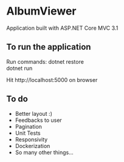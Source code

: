 # AlbumViewer
Application built with ASP.NET Core MVC 3.1

## To run the application
Run commands:
dotnet restore  
dotnet run

Hit http://localhost:5000 on browser

## To do
- Better layout :)
- Feedbacks to user
- Pagination
- Unit Tests
- Responsivity
- Dockerization
- So many other things...
